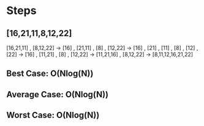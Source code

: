 # Steps
## [16,21,11,8,12,22]
[16,21,11] , [8,12,22] ->
[16] , [21,11] , [8] , [12,22] ->
[16] , [21] , [11] , [8] , [12] , [22] ->
[16] , [11,21] , [8] , [12,22] ->
[11,21,16] , [8,12,22] ->
[8,11,12,16,21,22]

## Best Case: O(Nlog(N))
## Average Case: O(Nlog(N))
## Worst Case: O(Nlog(N))